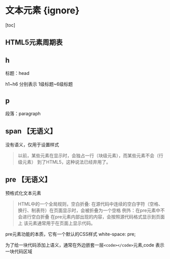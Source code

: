 # 文本元素 {ignore}

[toc]

## HTML5元素周期表

## h
标题：head

h1~h6 分别表示 1级标题~6级标题

## p
段落：paragraph

## span 【无语义】

没有语义，仅用于设置样式

> 以前，某些元素在显示时，会独占一行（块级元素），而某些元素不会（行级元素）
> 到了HTML5，这种说法已经弃用了。

## pre 【无语义】
预格式化文本元素

> HTML中的一个全局规则，空白折叠: 在源代码中连续的空白字符（空格、换行、制表符）在页面显示时，会被折叠为一个空格
例外：在pre元素中不会进行空白折叠
在pre元素内部出现的内容，会按照源代码格式显示到页面上
该元素通常用于在页面上显示代码。

pre元素功能的本质，它有一个默认的CSS样式 white-space: pre;

为了给一块代码添加上语义，通常在外边嵌套一层```<code></code>```元素,code 表示一块代码区域
